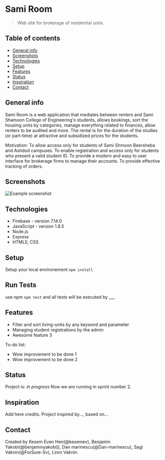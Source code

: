 # Sami Room
> Web site for brokerage of residential units.

## Table of contents
* [General info](#general-info)
* [Screenshots](#screenshots)
* [Technologies](#technologies)
* [Setup](#setup)
* [Features](#features)
* [Status](#status)
* [Inspiration](#inspiration)
* [Contact](#contact)

## General info
Sami Room is a web application that mediates between renters and Sami Shamoon College of Engineering's students, allows bookings, sort the housing units by categories, manage everything related to finances, allow renters to be audited and more.
The rental is for the duration of the studies (or part-time) at attractive and subsidized prices for the students.

Motivation:
To allow access only for students of Sami Shmoon Beersheba and Ashdod campuses.
To enable registration and access only for students who present a valid student ID.
To provide a modern and easy to user interface for brokerage firms to manage their accounts.
To provide effective tracking of orders.

## Screenshots
![Example screenshot](./img/screenshot.png)

## Technologies
* Firebase - version 7.14.0
* JavaScript - version 1.8.5
* Node.js
* Express
* HTML5, CSS

## Setup
Setup your local environement `npm install`

## Run Tests
use npm `npm test` and all tests will be executed by ___

## Features
* Filter and sort living-units by any keyword and parameter
* Managing student registrations by the admin
* Awesome feature 3

To-do list:
* Wow improvement to be done 1
* Wow improvement to be done 2

## Status
Project is: _in progress_
Now we are running in sprint number 2.

## Inspiration
Add here credits. Project inspired by..., based on...

## Contact
Created by Kesem Even Hen(@kesemev), Benjamin Yakobi(@benjaminyakobi]), Dan marinescu(@Dan-marinescu), Sagi Vaknin(@ForSure-Sv), Liron Vaknin. 
